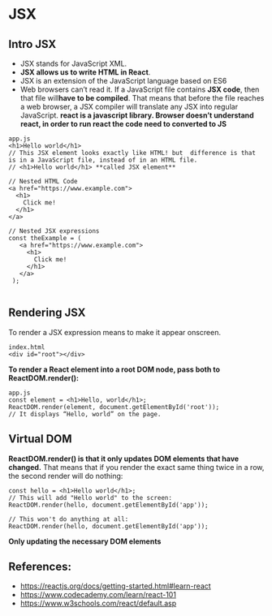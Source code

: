 # JSX
## Intro JSX
* JSX stands for JavaScript XML.
* **JSX allows us to write HTML in React**.
* JSX is an extension of the JavaScript language based on ES6
* Web browsers can’t read it. If a JavaScript file contains **JSX code**, then that file will**have to be compiled**. That means that before the file reaches a web browser, a JSX compiler will translate any JSX into regular JavaScript.
**react is a javascript library. Browser doesn’t understand react, in order to run react the code need to converted to JS**
```
app.js
<h1>Hello world</h1>
// This JSX element looks exactly like HTML! but  difference is that is in a JavaScript file, instead of in an HTML file.
// <h1>Hello world</h1> **called JSX element**

// Nested HTML Code
<a href="https://www.example.com">
  <h1>
    Click me!
  </h1>
</a>

// Nested JSX expressions
const theExample = (
   <a href="https://www.example.com">
     <h1>
       Click me!
     </h1>
   </a>
 );
 
```
## Rendering JSX
To render a JSX expression means to make it appear onscreen.
```
index.html
<div id="root"></div>
```
**To render a React element into a root DOM node, pass both to ReactDOM.render():**
```
app.js
const element = <h1>Hello, world</h1>;
ReactDOM.render(element, document.getElementById('root'));
// It displays “Hello, world” on the page.
```
##  Virtual DOM
**ReactDOM.render() is that it only updates DOM elements that have changed.**
That means that if you render the exact same thing twice in a row, the second render will do nothing:
```
const hello = <h1>Hello world</h1>; 
// This will add "Hello world" to the screen: 
ReactDOM.render(hello, document.getElementById('app'));
 
// This won't do anything at all: 
ReactDOM.render(hello, document.getElementById('app'));
```
**Only updating the necessary DOM elements**

## References:
* https://reactjs.org/docs/getting-started.html#learn-react
* https://www.codecademy.com/learn/react-101
* https://www.w3schools.com/react/default.asp
